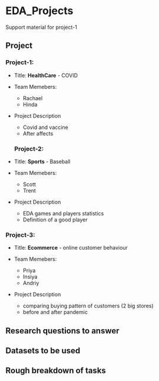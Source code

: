 # EDA_Projects
Support material for project-1

## Project 
### Project-1: 

- Title: **HealthCare** - COVID
- Team Memebers: 
    - Rachael
    - Hinda
    
- Project Description 
    - Covid and vaccine
    - After affects
    
    
  ### Project-2: 

- Title: **Sports** - Baseball
- Team Memebers: 
    - Scott
    - Trent
    
- Project Description 
    - EDA games and players statistics
    - Definition of a good player
    

### Project-3: 

- Title: **Ecommerce** - online customer behaviour
- Team Memebers: 
    - Priya
    - Insiya
    - Andriy
    
- Project Description 
    - comparing buying pattern of customers (2 big stores)
    - before and after pandemic
    


## Research questions to answer


## Datasets to be used


## Rough breakdown of tasks
